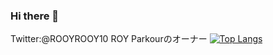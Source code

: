 ### Hi there 👋
Twitter:@ROOYROOY10
ROY Parkourのオーナー
[![Top Langs](https://github-readme-stats.vercel.app/api/top-langs/?username=rooyrooy123&layout=compact)](https://github.com/anuraghazra/github-readme-stats)

<!--
**rooyrooy123/rooyrooy123** is a ✨ _special_ ✨ repository because its `README.md` (this file) appears on your GitHub profile.

Here are some ideas to get you started:

- 🔭 I’m currently working on ...
- 🌱 I’m currently learning ...
- 👯 I’m looking to collaborate on ...
- 🤔 I’m looking for help with ...
- 💬 Ask me about ...
- 📫 How to reach me: ...
- 😄 Pronouns: ...
- ⚡ Fun fact: ...
-->
